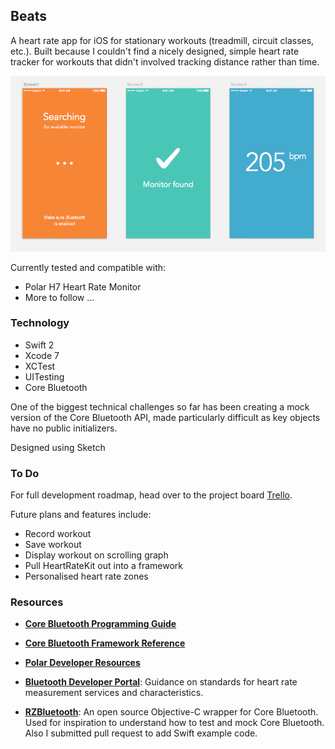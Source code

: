 ## Beats

A heart rate app for iOS for stationary workouts (treadmill, circuit classes, etc.). Built because I couldn't find a nicely designed, simple heart rate tracker for workouts that didn't involved tracking distance rather than time.

![screenshot](./Design/screens.png)

Currently tested and compatible with:
* Polar H7 Heart Rate Monitor
* More to follow ...

### Technology
* Swift 2
* Xcode 7
* XCTest
* UITesting
* Core Bluetooth

One of the biggest technical challenges so far has been creating a mock version of the Core Bluetooth API, made particularly difficult as key objects have no public initializers.

Designed using Sketch

### To Do
For full development roadmap, head over to the project board [Trello](https://trello.com/b/PrwzpYqY/beats).

Future plans and features include:

* Record workout
* Save workout
* Display workout on scrolling graph
* Pull HeartRateKit out into a framework
* Personalised heart rate zones

### Resources
* [**Core Bluetooth Programming Guide**](https://developer.apple.com/library/ios/documentation/NetworkingInternetWeb/Conceptual/CoreBluetooth_concepts/AboutCoreBluetooth/Introduction.html)

* [**Core Bluetooth Framework Reference**](https://developer.apple.com/library/ios/documentation/CoreBluetooth/Reference/CoreBluetooth_Framework/index.html#//apple_ref/doc/uid/TP40011295)

* [**Polar Developer Resources**](http://developer.polar.com/wiki/H6_and_H7_Heart_rate_sensors)

* [**Bluetooth Developer Portal**](https://developer.bluetooth.org/gatt/services/Pages/ServiceViewer.aspx?u=org.bluetooth.service.heart_rate.xml): Guidance on standards for heart rate measurement services and characteristics.

* [**RZBluetooth**](https://github.com/Raizlabs/RZBluetooth): An open source Objective-C wrapper for Core Bluetooth. Used for inspiration to understand how to test and mock Core Bluetooth. Also I submitted pull request to add Swift example code.
